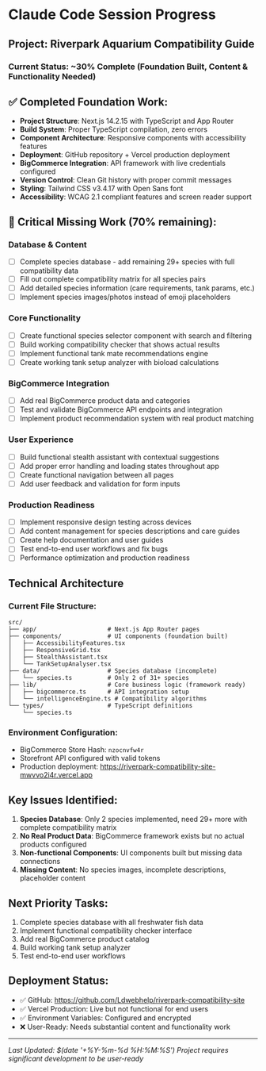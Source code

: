 # Claude Code Session Progress

## Project: Riverpark Aquarium Compatibility Guide

### Current Status: ~30% Complete (Foundation Built, Content & Functionality Needed)

## ✅ Completed Foundation Work:
- **Project Structure**: Next.js 14.2.15 with TypeScript and App Router
- **Build System**: Proper TypeScript compilation, zero errors
- **Component Architecture**: Responsive components with accessibility features
- **Deployment**: GitHub repository + Vercel production deployment
- **BigCommerce Integration**: API framework with live credentials configured
- **Version Control**: Clean Git history with proper commit messages
- **Styling**: Tailwind CSS v3.4.17 with Open Sans font
- **Accessibility**: WCAG 2.1 compliant features and screen reader support

## 🔄 Critical Missing Work (70% remaining):

### Database & Content
- [ ] Complete species database - add remaining 29+ species with full compatibility data
- [ ] Fill out complete compatibility matrix for all species pairs  
- [ ] Add detailed species information (care requirements, tank params, etc.)
- [ ] Implement species images/photos instead of emoji placeholders

### Core Functionality  
- [ ] Create functional species selector component with search and filtering
- [ ] Build working compatibility checker that shows actual results
- [ ] Implement functional tank mate recommendations engine
- [ ] Create working tank setup analyzer with bioload calculations

### BigCommerce Integration
- [ ] Add real BigCommerce product data and categories
- [ ] Test and validate BigCommerce API endpoints and integration
- [ ] Implement product recommendation system with real product matching

### User Experience
- [ ] Build functional stealth assistant with contextual suggestions
- [ ] Add proper error handling and loading states throughout app
- [ ] Create functional navigation between all pages
- [ ] Add user feedback and validation for form inputs

### Production Readiness
- [ ] Implement responsive design testing across devices
- [ ] Add content management for species descriptions and care guides
- [ ] Create help documentation and user guides
- [ ] Test end-to-end user workflows and fix bugs
- [ ] Performance optimization and production readiness

## Technical Architecture

### Current File Structure:
```
src/
├── app/                    # Next.js App Router pages
├── components/             # UI components (foundation built)
│   ├── AccessibilityFeatures.tsx
│   ├── ResponsiveGrid.tsx
│   ├── StealthAssistant.tsx
│   └── TankSetupAnalyser.tsx
├── data/                   # Species database (incomplete)
│   └── species.ts          # Only 2 of 31+ species
├── lib/                    # Core business logic (framework ready)
│   ├── bigcommerce.ts      # API integration setup
│   └── intelligenceEngine.ts # Compatibility algorithms
└── types/                  # TypeScript definitions
    └── species.ts
```

### Environment Configuration:
- BigCommerce Store Hash: `nzocnvfw4r`
- Storefront API configured with valid tokens
- Production deployment: https://riverpark-compatibility-site-mwvvo2i4r.vercel.app

## Key Issues Identified:
1. **Species Database**: Only 2 species implemented, need 29+ more with complete compatibility matrix
2. **No Real Product Data**: BigCommerce framework exists but no actual products configured
3. **Non-functional Components**: UI components built but missing data connections
4. **Missing Content**: No species images, incomplete descriptions, placeholder content

## Next Priority Tasks:
1. Complete species database with all freshwater fish data
2. Implement functional compatibility checker interface
3. Add real BigCommerce product catalog
4. Build working tank setup analyzer
5. Test end-to-end user workflows

## Deployment Status:
- ✅ GitHub: https://github.com/Ldwebhelp/riverpark-compatibility-site
- ✅ Vercel Production: Live but not functional for end users
- ✅ Environment Variables: Configured and encrypted
- ❌ User-Ready: Needs substantial content and functionality work

---
*Last Updated: $(date '+%Y-%m-%d %H:%M:%S')*
*Project requires significant development to be user-ready*